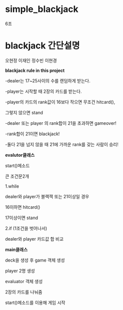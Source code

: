 # simple_blackjack
6조

blackjack 간단설명
=================
오현정
이재인
정수빈
이현경

**blackjack rule in this project**

-dealer는 17~25사이의 수를 랜덤하게 받는다.

-player는 시작할 때 2장의 카드를 받는다.

-player의 카드의 rank값이 16보다 작으면 무조건 hitcard(), 

 그렇지 않으면 stand
 
 -dealer 또는 player 의 rank합이 21을 초과하면 gameover!
 
 -rank합이 21이면 blackjack!
 
 -둘다 21을 넘지 않을 때 21에 가까운 rank를 갖는 사람이 승리!


**evalutor클래스**

  start()메소드
  
  큰 조건문2개
  
  1.while
  
  dealer와 player가 블랙잭 또는 21이상일 경우
  
  16이하면 hitcard()
  
  17이상이면 stand
  
  2.if (1조건을 벗어나서)
  
  dealer와 player 카드값 합 비교



**main클래스**

deck을 생성 후 game 객체 생성

player 2명 생성

evaluator 객체 생성

2장의 카드를 나눠줌

start()메소드를 이용해 게임 시작
